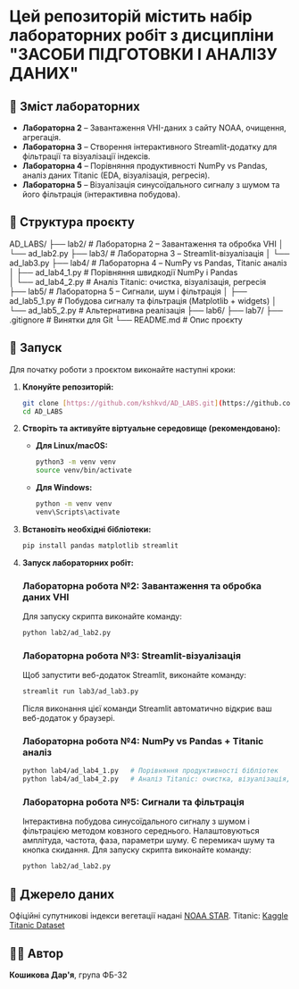 # Цей репозиторій містить набір лабораторних робіт з дисципліни **"ЗАСОБИ ПІДГОТОВКИ І АНАЛІЗУ ДАНИХ"**


## 🔬 Зміст лабораторних

- **Лабораторна 2** – Завантаження VHI-даних з сайту NOAA, очищення, агрегація.
- **Лабораторна 3** – Створення інтерактивного Streamlit-додатку для фільтрації та візуалізації індексів.
- **Лабораторна 4** – Порівняння продуктивності NumPy vs Pandas, аналіз даних Titanic (EDA, візуалізація, регресія).
- **Лабораторна 5** – Візуалізація синусоїдального сигналу з шумом та його фільтрація (інтерактивна побудова).

## 📁 Структура проєкту
AD_LABS/
├── lab2/              # Лабораторна 2 – Завантаження та обробка VHI
│   └── ad_lab2.py
├── lab3/              # Лабораторна 3 – Streamlit-візуалізація
│   └── ad_lab3.py
├── lab4/              # Лабораторна 4 – NumPy vs Pandas, Titanic аналіз  
│   ├── ad_lab4_1.py   # Порівняння швидкодії NumPy і Pandas  
│   └── ad_lab4_2.py   # Аналіз Titanic: очистка, візуалізація, регресія  
├── lab5/              # Лабораторна 5 – Сигнали, шум і фільтрація
│   ├── ad_lab5_1.py   # Побудова сигналу та фільтрація (Matplotlib + widgets)
│   └── ad_lab5_2.py   # Альтернативна реалізація 
├── lab6/
├── lab7/
├── .gitignore         # Винятки для Git
└── README.md          # Опис проєкту


## 🚀 Запуск

Для початку роботи з проєктом виконайте наступні кроки:

1.  **Клонуйте репозиторій:**

    ```bash
    git clone [https://github.com/kshkvd/AD_LABS.git](https://github.com/kshkvd/AD_LABS.git)
    cd AD_LABS
    ```

2.  **Створіть та активуйте віртуальне середовище (рекомендовано):**

    -   **Для Linux/macOS:**
        ```bash
        python3 -m venv venv
        source venv/bin/activate
        ```
    -   **Для Windows:**
        ```bash
        python -m venv venv
        venv\Scripts\activate
        ```

3.  **Встановіть необхідні бібліотеки:**

    ```bash
    pip install pandas matplotlib streamlit
    ```

4.  **Запуск лабораторних робіт:**

    ### Лабораторна робота №2: Завантаження та обробка даних VHI

    Для запуску скрипта виконайте команду:

    ```bash
    python lab2/ad_lab2.py
    ```

    ### Лабораторна робота №3: Streamlit-візуалізація

    Щоб запустити веб-додаток Streamlit, виконайте команду:

    ```bash
    streamlit run lab3/ad_lab3.py
    ```

    Після виконання цієї команди Streamlit автоматично відкриє ваш веб-додаток у браузері.

    ### Лабораторна робота №4: NumPy vs Pandas + Titanic аналіз

    ```bash
    python lab4/ad_lab4_1.py   # Порівняння продуктивності бібліотек
    python lab4/ad_lab4_2.py   # Аналіз Titanic: очистка, візуалізація, регресія
    ```

    ### Лабораторна робота №5: Сигнали та фільтрація
    Інтерактивна побудова синусоїдального сигналу з шумом і фільтрацією методом ковзного середнього. Налаштовуються амплітуда, частота, фаза, параметри шуму. Є         перемикач шуму та кнопка скидання.
   Для запуску скрипта виконайте команду:

    ```bash
    python lab2/ad_lab2.py
    ```
    
## 💾 Джерело даних

Офіційні супутникові індекси вегетації надані [NOAA STAR](https://www.star.nesdis.noaa.gov/smcd/emb/vci/VH/index.php).
Titanic: [Kaggle Titanic Dataset](https://www.kaggle.com/c/titanic/data)

## 🧑‍💻 Автор

**Кошикова Дар'я**, група ФБ-32

